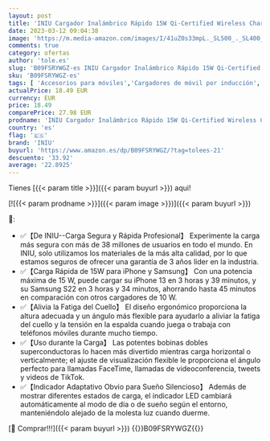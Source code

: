 ```yaml
---
layout: post
title: 'INIU Cargador Inalámbrico Rápido 15W Qi-Certified Wireless Charger Estación Compatible para iPhone 13 12 11 Pro MAX Samsung Galaxy S22 S21 S20 Google Piexl'
date: 2023-03-12 09:04:38
image: 'https://m.media-amazon.com/images/I/41uZ0s33mpL._SL500_._SL400_.jpg'
comments: true
category: ofertas
author: 'tole.es'
slug: 'B09FSRYWGZ-es INIU Cargador Inalámbrico Rápido 15W Qi-Certified Wireless...'
sku: 'B09FSRYWGZ-es'
tags: [ 'Accesorios para móviles','Cargadores de móvil por inducción','Cargadores para móviles','Comunicación móvil y accesorios','Electrónica','iniu','iphone','🇪🇸', ]
actualPrice: 18.49 EUR
currency: EUR
price: 18.49
comparePrice: 27.98 EUR
prodname: 'INIU Cargador Inalámbrico Rápido 15W Qi-Certified Wireless Charger Estación Compatible para iPhone 13 12 11 Pro MAX Samsung Galaxy S22 S21 S20 Google Piexl'
country: 'es'
flag: '🇪🇸'
brand: 'INIU'
buyurl: 'https://www.amazon.es/dp/B09FSRYWGZ/?tag=tolees-21'
descuento: '33.92'
average: '22.8925'
---
```


Tienes [{{< param title >}}]({{< param buyurl >}}) aqui!

[![{{< param prodname >}}]({{< param image >}})]({{< param buyurl >}})

🔎:

- ✅【De INIU--Carga Segura y Rápida Profesional】 Experimente la carga más segura con más de 38 millones de usuarios en todo el mundo. En INIU, solo utilizamos los materiales de la más alta calidad, por lo que estamos seguros de ofrecer una garantía de 3 años líder en la industria.
- ✅【Carga Rápida de 15W para iPhone y Samsung】 Con una potencia máxima de 15 W, puede cargar su iPhone 13 en 3 horas y 39 minutos, y su Samsung S22 en 3 horas y 34 minutos, ahorrando hasta 45 minutos en comparación con otros cargadores de 10 W.
- ✅【Alivia la Fatiga del Cuello】 El diseño ergonómico proporciona la altura adecuada y un ángulo más flexible para ayudarlo a aliviar la fatiga del cuello y la tensión en la espalda cuando juega o trabaja con teléfonos móviles durante mucho tiempo.
- ✅【Uso durante la Carga】 Las potentes bobinas dobles superconductoras lo hacen más divertido mientras carga horizontal o verticalmente; el ajuste de visualización flexible le proporciona el ángulo perfecto para llamadas FaceTime, llamadas de videoconferencia, tweets y videos de TikTok.
- ✅【Indicador Adaptativo Obvio para Sueño Silencioso】 Además de mostrar diferentes estados de carga, el indicador LED cambiará automáticamente al modo de día o de sueño según el entorno, manteniéndolo alejado de la molesta luz cuando duerme.

[🛒 Comprar!!!]({{< param buyurl >}})
{{<world>}}B09FSRYWGZ{{</world>}}
